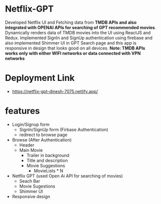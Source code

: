 # Netflix-GPT
Developed Netflix UI and Fetching data from **TMDB APIs and also integrated with OPENAI APIs for searching of GPT recommended movies**. Dynamically renders data of TMDB movies into the UI using ReactJS and Redux. Implemented SignIn and SignUp authentication using firebase and also implemented Shimmer UI in GPT Search page and this app is responsive in design that looks good on all devices.
**Note: TMDB APIs works only with either WIFI networks or data connected with VPN networks**

# Deployment Link
- https://netflix-gpt-dinesh-7075.netlify.app/
# features
- Login/Signup form
    - SignIn/SignUp form (Firbase Authentication)
    - redirect to browse page
- Browse (After Authentication)
    - Header
    - Main Movie
        - Trailer in background
        - Title and description
         - Movie Suggestions
             - MovieLists * N
- Netflix GPT (used Open Ai API for searching of movies)
    - Seach Bar
    - Movie Sugestions
    - Shimmer UI
- Responsive design
